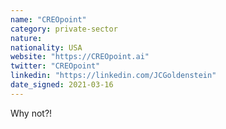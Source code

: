 ```yaml
---
name: "CREOpoint"
category: private-sector
nature:
nationality: USA
website: "https://CREOpoint.ai"
twitter: "CREOpoint"
linkedin: "https://linkedin.com/JCGoldenstein"
date_signed: 2021-03-16
---
```

Why not?!
